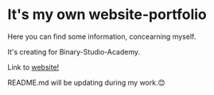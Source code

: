 # It's my own website-portfolio
Here you can find some information, concearning myself. 

It's creating for Binary-Studio-Academy.

Link to [website!](https://anatoliyi.github.io/homepage/)

README.md will be updating during my work.:blush:
